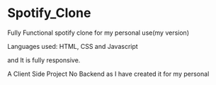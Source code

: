 # Spotify_Clone
 Fully Functional spotify clone for my personal use(my version)

 Languages used: HTML, CSS and Javascript

 and It is fully responsive.

 A Client Side Project 
 No Backend as I have created it for my personal 
